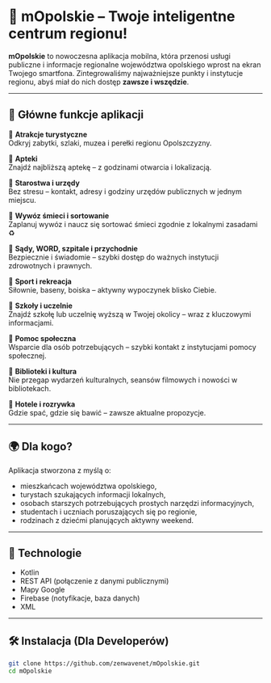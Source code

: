 # 📱 mOpolskie – Twoje inteligentne centrum regionu!

**mOpolskie** to nowoczesna aplikacja mobilna, która przenosi usługi publiczne i informacje regionalne województwa opolskiego wprost na ekran Twojego smartfona. Zintegrowaliśmy najważniejsze punkty i instytucje regionu, abyś miał do nich dostęp **zawsze i wszędzie**.

---

## 🚀 Główne funkcje aplikacji

🔹 **Atrakcje turystyczne**  
Odkryj zabytki, szlaki, muzea i perełki regionu Opolszczyzny.

🔹 **Apteki**  
Znajdź najbliższą aptekę – z godzinami otwarcia i lokalizacją.

🔹 **Starostwa i urzędy**  
Bez stresu – kontakt, adresy i godziny urzędów publicznych w jednym miejscu.

🔹 **Wywóz śmieci i sortowanie**  
Zaplanuj wywóz i naucz się sortować śmieci zgodnie z lokalnymi zasadami ♻️

🔹 **Sądy, WORD, szpitale i przychodnie**  
Bezpiecznie i świadomie – szybki dostęp do ważnych instytucji zdrowotnych i prawnych.

🔹 **Sport i rekreacja**  
Siłownie, baseny, boiska – aktywny wypoczynek blisko Ciebie.

🔹 **Szkoły i uczelnie**  
Znajdź szkołę lub uczelnię wyższą w Twojej okolicy – wraz z kluczowymi informacjami.

🔹 **Pomoc społeczna**  
Wsparcie dla osób potrzebujących – szybki kontakt z instytucjami pomocy społecznej.

🔹 **Biblioteki i kultura**  
Nie przegap wydarzeń kulturalnych, seansów filmowych i nowości w bibliotekach.

🔹 **Hotele i rozrywka**  
Gdzie spać, gdzie się bawić – zawsze aktualne propozycje.

---

## 🌍 Dla kogo?

Aplikacja stworzona z myślą o:

- mieszkańcach województwa opolskiego,
- turystach szukających informacji lokalnych,
- osobach starszych potrzebujących prostych narzędzi informacyjnych,
- studentach i uczniach poruszających się po regionie,
- rodzinach z dziećmi planujących aktywny weekend.

---

## 🔧 Technologie

- Kotlin
- REST API (połączenie z danymi publicznymi)
- Mapy Google
- Firebase (notyfikacje, baza danych)
- XML

---

## 🛠️ Instalacja (Dla Developerów)

```bash
git clone https://github.com/zenwavenet/mOpolskie.git
cd mOpolskie
```
